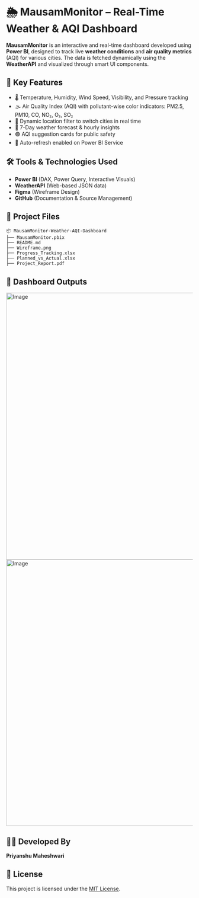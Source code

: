 # 🌦️ MausamMonitor – Real-Time Weather & AQI Dashboard

**MausamMonitor** is an interactive and real-time dashboard developed using **Power BI**, designed to track live **weather conditions** and **air quality metrics** (AQI) for various cities. The data is fetched dynamically using the **WeatherAPI** and visualized through smart UI components.

## 📌 Key Features
- 🌡️ Temperature, Humidity, Wind Speed, Visibility, and Pressure tracking
- 🌫️ Air Quality Index (AQI) with pollutant-wise color indicators: PM2.5, PM10, CO, NO₂, O₃, SO₂
- 📍 Dynamic location filter to switch cities in real time
- 📅 7-Day weather forecast & hourly insights
- 🟢 AQI suggestion cards for public safety
- 🔄 Auto-refresh enabled on Power BI Service

## 🛠️ Tools & Technologies Used
- **Power BI** (DAX, Power Query, Interactive Visuals)
- **WeatherAPI** (Web-based JSON data)
- **Figma** (Wireframe Design)
- **GitHub** (Documentation & Source Management)

## 📁 Project Files
```
📦 MausamMonitor-Weather-AQI-Dashboard
├── MausamMonitor.pbix
├── README.md
├── Wireframe.png
├── Progress_Tracking.xlsx
├── Planned_vs_Actual.xlsx
├── Project_Report.pdf
```

## 🔗 Dashboard Outputs

<img width="1280" height="720" alt="Image" src="https://github.com/user-attachments/assets/b0739da1-d8a5-49dd-ac4c-3bd296278350" />

<img width="1281" height="719" alt="Image" src="https://github.com/user-attachments/assets/fcb2af8e-1e08-4ded-aeca-d20ec61bca44" />


## 👨‍💻 Developed By
**Priyanshu Maheshwari**  


## 📄 License
This project is licensed under the [MIT License](LICENSE).
